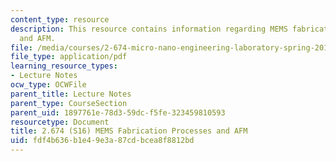 ```yaml
---
content_type: resource
description: This resource contains information regarding MEMS fabrication processes
  and AFM.
file: /media/courses/2-674-micro-nano-engineering-laboratory-spring-2016/fdf4b636b1e49e3a87cdbcea8f8812bd_MIT2_674S16_Lec9Mems.pdf
file_type: application/pdf
learning_resource_types:
- Lecture Notes
ocw_type: OCWFile
parent_title: Lecture Notes
parent_type: CourseSection
parent_uid: 1897761e-78d3-59dc-f5fe-323459810593
resourcetype: Document
title: 2.674 (S16) MEMS Fabrication Processes and AFM
uid: fdf4b636-b1e4-9e3a-87cd-bcea8f8812bd
---
```

